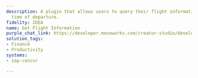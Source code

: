 ```yaml
---
description: A plugin that allows users to query their flight information including
  time of departure.
fidelity: IDEA
name: Get Flight Information
purple_chat_link: https://developer.moveworks.com/creator-studio/developer-tools/purple-chat/?conversation=%7B%22startTimestamp%22%3A%2211%3A43+AM%22%2C%22messages%22%3A%5B%7B%22role%22%3A%22user%22%2C%22parts%22%3A%5B%7B%22richText%22%3A%22Can+you+show+me+details+for+my+upcoming+flight%3F%22%7D%5D%7D%2C%7B%22role%22%3A%22assistant%22%2C%22parts%22%3A%5B%7B%22reasoningSteps%22%3A%5B%7B%22status%22%3A%22success%22%2C%22richText%22%3A%22%3Cp%3EQueries+SAP+Concur+for+upcoming+trips+and+flight%3C%2Fp%3E%22%7D%5D%7D%2C%7B%22richText%22%3A%22%3Cp%3EHere%27s+the+information+for+your+upcoming+flight%3A%3C%2Fp%3E%22%7D%2C%7B%22richText%22%3A%22%3Cb%3E%3Cp%3EFlight+Itinerary+Details%3C%2Fp%3E%3C%2Fb%3E%3Cbr%3E%3Cp%3E%3Cb%3EFlight%3A%3C%2Fb%3E+AA123%3Cbr%3E%3Cb%3EDeparture%3A%3C%2Fb%3E+San+Francisco%2C+April+20%2C+6%3A00+AM%3Cbr%3E%3Cb%3EArrival%3A%3C%2Fb%3E+New+York%2C+April+20%2C+2%3A45+PM%3Cbr%3E%3Cb%3ETerminal%3A%3C%2Fb%3E+2%3Cbr%3E%3Cb%3EGate%3A%3C%2Fb%3E+D4%3C%2Fp%3E%22%7D%2C%7B%22buttons%22%3A%5B%7B%22style%22%3A%22outlined%22%2C%22buttonText%22%3A%22More+Info+on+Navan%22%7D%5D%7D%5D%7D%5D%7D
solution_tags:
- Finance
- Productivity
systems:
- sap-concur

---
```


